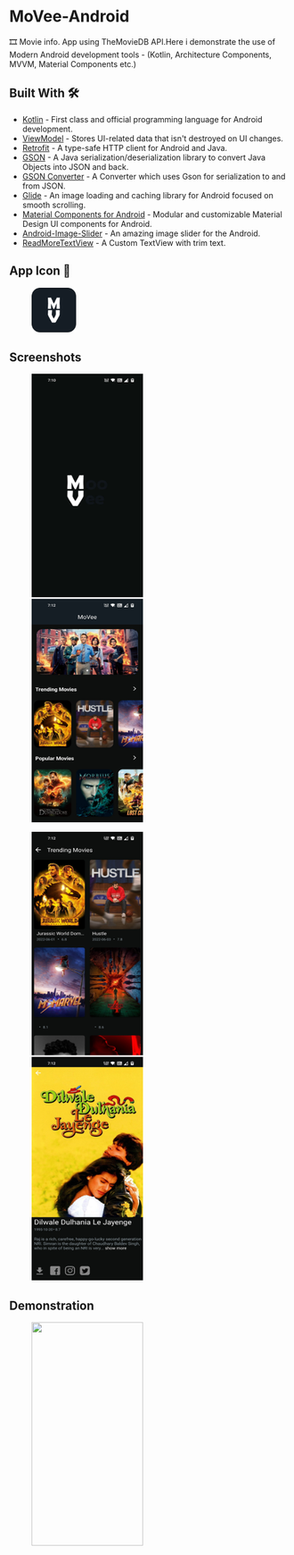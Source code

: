 # MoVee-Android
🎞️ Movie info. App using TheMovieDB API.Here i demonstrate the use of Modern Android development tools - (Kotlin, Architecture Components, MVVM, Material Components etc.)
## Built With 🛠
* [Kotlin] - First class and official programming language for Android development.
* [ViewModel] - Stores UI-related data that isn't destroyed on UI changes.
* [Retrofit] - A type-safe HTTP client for Android and Java.
* [GSON] - A Java serialization/deserialization library to convert Java Objects into JSON and back.
* [GSON Converter] - A Converter which uses Gson for serialization to and from JSON.
* [Glide] - An image loading and caching library for Android focused on smooth scrolling.
* [Material Components for Android] - Modular and customizable Material Design UI components for Android.
* [Android-Image-Slider] - An amazing image slider for the Android.
* [ReadMoreTextView] - A Custom TextView with trim text.
## App Icon 📱
<img src="images/logo.png" width="80px" hspace="40">

## Screenshots
<img src="images/ss1.jpg" height="400" width="200" hspace="40"><img src="images/ss2.jpg" height="400" width="200" hspace="40">

<img src="images/ss3.jpg" height="400" width="200" hspace="40"><img src="images/ss4.jpg" height="400" width="200" hspace="40">

## Demonstration
<img src="images/gif.gif" height="400" width="200" hspace="40">



[Kotlin]: https://kotlinlang.org/
[ViewModel]: https://developer.android.com/topic/libraries/architecture/viewmodel
[Retrofit]: https://square.github.io/retrofit/
[GSON]: https://github.com/google/gson
[GSON Converter]: https://github.com/square/retrofit/tree/master/retrofit-converters/gson
[Glide]: https://github.com/bumptech/glide
[Material Components for Android]: https://github.com/material-components/material-components-android
[Android-Image-Slider]: https://github.com/smarteist/Android-Image-Slider
[ReadMoreTextView]: https://github.com/bravoborja/ReadMoreTextView
